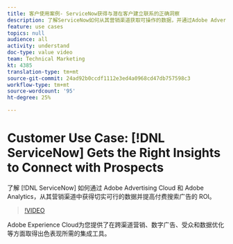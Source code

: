 ```yaml
---
title: 客户使用案例- ServiceNow获得与潜在客户建立联系的正确洞察
description: 了解ServiceNow如何从其营销渠道获取可操作的数据，并通过Adobe Advertising Cloud和Adobe Analytics提高付费搜索广告的ROI。
feature: use cases
topics: null
audience: all
activity: understand
doc-type: value video
team: Technical Marketing
kt: 4385
translation-type: tm+mt
source-git-commit: 24ad92b0ccdf1112e3ed4a0968cd47db757598c3
workflow-type: tm+mt
source-wordcount: '95'
ht-degree: 25%

---
```



# Customer Use Case: [!DNL ServiceNow] Gets the Right Insights to Connect with Prospects

了解 [!DNL ServiceNow] 如何通过 Adobe Advertising Cloud 和 Adobe Analytics，从其营销渠道中获得切实可行的数据并提高付费搜索广告的 ROI。

>[!VIDEO](https://video.tv.adobe.com/v/31504/?quality=12)

Adobe Experience Cloud为您提供了在跨渠道营销、数字广告、受众和数据优化等方面取得出色表现所需的集成工具。
